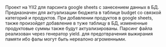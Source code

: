 Проект на YII2 для парсинга google sheets c занесением данных в БД. 
Предназначен для актуализации бюджета в таблице budget со связкой категорий и продуктов.
При добавлении продуктов в google sheets, также произойдет добавление в туже таблицу в БД, измененные продуктовые суммы также будут актуализированы.
Парсинг файла реализован через генератор yield. для предотврачения выжирания памяти ибо фалы могут быть нереалоно агроменными.  
